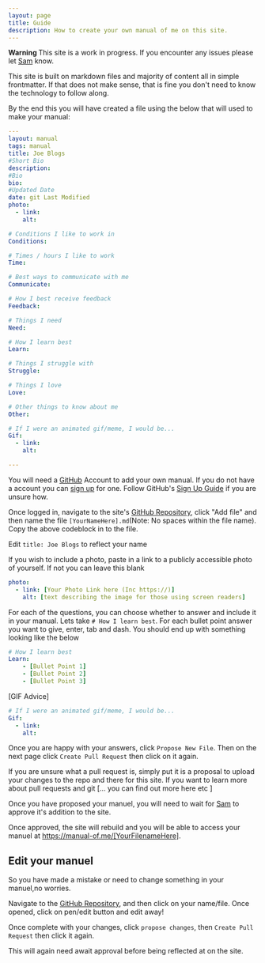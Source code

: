 ```yaml
---
layout: page
title: Guide
description: How to create your own manual of me on this site.
---
```


<strong class="govuk-tag govuk-tag--red"> Warning </strong> This site is a work in progress. If you encounter any issues please let [Sam](https://twitter.com/Samuel_Hoskin) know.


This site is built on markdown files and majority of content all in simple frontmatter. If that does not make sense, that is fine you don't need to know the technology to follow along.

By the end this you will have created a file using the below that will used to make your manual:
```YAML
---
layout: manual
tags: manual
title: Joe Blogs
#Short Bio 
description: 
#Bio
bio: 
#Updated Date
date: git Last Modified
photo:
  - link: 
    alt: 

# Conditions I like to work in
Conditions:

# Times / hours I like to work
Time:

# Best ways to communicate with me
Communicate:

# How I best receive feedback
Feedback:

# Things I need
Need:

# How I learn best
Learn:

# Things I struggle with
Struggle:

# Things I love
Love:

# Other things to know about me
Other:

# If I were an animated gif/meme, I would be...
Gif:
  - link: 
    alt: 

---
```

You will need a [GitHub](https://github.com) Account to add your own manual. If you do not have a account you can [sign up](https://github.com/signup) for one. Follow GitHub's [Sign Up Guide](https://docs.github.com/en/get-started/signing-up-for-github/signing-up-for-a-new-github-account#signing-up-for-a-new-account) if you are unsure how.

Once logged in, navigate to the site's [GitHub Repository](https://github.com/Samuel-Hoskin/Manual-of-Me), click "Add file" and then name the file `[YourNameHere].md`(Note: No spaces within the file name). Copy the above codeblock in to the file.

Edit `title: Joe Blogs` to reflect your name

If you wish to include a photo, paste in a link to a publicly accessible photo of yourself. If not you can leave this blank
```yaml
photo:
  - link: [Your Photo Link here (Inc https://)]
    alt: [text describing the image for those using screen readers] 
```
For each of the questions, you can choose whether to answer and include it in your manual. Lets take `# How I learn best`. For each bullet point answer you want to give, enter, tab and dash. You should end up with something looking like the below
```yaml
# How I learn best
Learn:
    - [Bullet Point 1]
    - [Bullet Point 2]
    - [Bullet Point 3]

```

[GIF Advice]
```yaml
# If I were an animated gif/meme, I would be...
Gif:
  - link: 
    alt: 
```

Once you are happy with your answers, click `Propose New File`. Then on the next page click `Create Pull Request` then click on it again. 

If you are unsure what a pull request is, simply put it is a proposal to upload your changes to the repo and there for this site. If you want to learn more about pull requests and git [... you can find out more here etc ] 

Once you have proposed your manuel, you will need to wait for [Sam](https://twitter.com/Samuel_Hoskin) to approve it's addition to the site.

Once approved, the site will rebuild and you will be able to access your manuel at https://manual-of.me/[YourFilenameHere].

## Edit your manuel

So you have made a mistake or need to change something in your manuel,no worries.

Navigate to the [GitHub Repository](https://github.com/Samuel-Hoskin/Manual-of-Me), and then click on your name/file. Once opened, click on pen/edit button and edit away!

Once complete with your changes, click `propose changes`, then `Create Pull Request` then click  it again.

This will again need await approval before being reflected at on the site.

